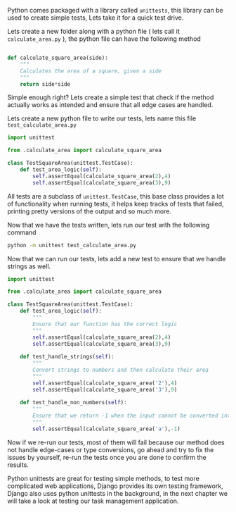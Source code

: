 Python comes packaged with a library called `unittests`, this library can be used to create simple tests, Lets take it for a quick test drive.

Lets create a new folder along with a python file ( lets call it `calculate_area.py` ), the python file can have the following method

```python

def calculate_square_area(side):
    """
    Calculates the area of a square, given a side
    """
    return side*side

```

Simple enough right? Lets create a simple test that check if the method actually works as intended and ensure that all edge cases are handled.

Lets create a new python file to write our tests, lets name this file `test_calculate_area.py`

```python
import unittest

from .calculate_area import calculate_square_area

class TestSquareArea(unittest.TestCase):
    def test_area_logic(self):
        self.assertEqual(calculate_square_area(2),4)
        self.assertEqual(calculate_square_area(3),9)
```

All tests are a subclass of `unittest.TestCase`, this base class provides a lot of functionality when running tests, it helps keep tracks of tests that failed, printing pretty versions of the output and so much more.

Now that we have the tests written, lets run our test with the following command

```bash
python -m unittest test_calculate_area.py
```

Now that we can run our tests, lets add a new test to ensure that we handle strings as well.

```python
import unittest

from .calculate_area import calculate_square_area

class TestSquareArea(unittest.TestCase):
    def test_area_logic(self):
        """
        Ensure that our function has the correct logic
        """
        self.assertEqual(calculate_square_area(2),4)
        self.assertEqual(calculate_square_area(3),9)
    
    def test_handle_strings(self):
        """
        Convert strings to numbers and then calculate their area
        """
        self.assertEqual(calculate_square_area('2'),4)
        self.assertEqual(calculate_square_area('3'),9)
    
    def test_handle_non_numbers(self):
        """
        Ensure that we return -1 when the input cannot be converted into a number
        """
        self.assertEqual(calculate_square_area('a'),-1)
```

Now if we re-run our tests, most of them will fail because our method does not handle edge-cases or type conversions, go ahead and try to fix the issues by yourself, re-run the tests once you are done to confirm the results.

Python unittests are great for testing simple methods, to test more complicated web applications, Django provides its own testing framework, Django also uses python unittests in the background, in the next chapter we will take a look at testing our task management application.